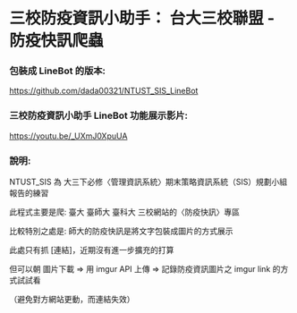 # 三校防疫資訊小助手： 台大三校聯盟 - 防疫快訊爬蟲

### 包裝成 LineBot 的版本: 
https://github.com/dada00321/NTUST_SIS_LineBot

### 三校防疫資訊小助手 LineBot 功能展示影片:
https://youtu.be/_UXmJ0XpuUA

### 說明:
NTUST_SIS 為 大三下必修〈管理資訊系統〉期末策略資訊系統（SIS）規劃小組報告的練習

此程式主要是爬: 臺大 臺師大 臺科大 三校網站的〈防疫快訊〉專區

比較特別之處是: 師大的防疫快訊是將文字包裝成圖片的方式展示

此處只有抓 [連結]，近期沒有進一步擴充的打算

但可以朝 圖片下載 => 用 imgur API 上傳 => 記錄防疫資訊圖片之 imgur link 的方式試試看

（避免對方網站更動，而連結失效）
